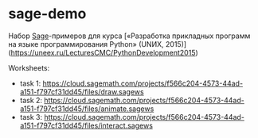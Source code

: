 # sage-demo
Набор [Sage](http://sagemath.org)-примеров для курса [«Разработка прикладных программ на языке программирования Python» (UNИX, 2015)] (https://uneex.ru/LecturesCMC/PythonDevelopment2015)

Worksheets:

* task 1: https://cloud.sagemath.com/projects/f566c204-4573-44ad-a151-f797cf31dd45/files/draw.sagews
* task 2: https://cloud.sagemath.com/projects/f566c204-4573-44ad-a151-f797cf31dd45/files/animate.sagews
* task 3: https://cloud.sagemath.com/projects/f566c204-4573-44ad-a151-f797cf31dd45/files/interact.sagews

